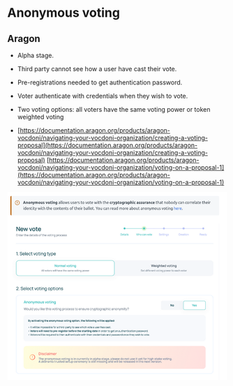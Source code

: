 
# Anonymous voting

## Aragon

- Alpha stage.  
- Third party cannot see how a user have cast their vote.  
- Pre-registrations needed to get authentication password.  
- Voter authenticate with credentials when they wish to vote.  
- Two voting options: all voters have the same voting power or token weighted voting

- [https://documentation.aragon.org/products/aragon-vocdoni/navigating-your-vocdoni-organization/creating-a-voting-proposal](https://documentation.aragon.org/products/aragon-vocdoni/navigating-your-vocdoni-organization/creating-a-voting-proposal)
[https://documentation.aragon.org/products/aragon-vocdoni/navigating-your-vocdoni-organization/voting-on-a-proposal-1](https://documentation.aragon.org/products/aragon-vocdoni/navigating-your-vocdoni-organization/voting-on-a-proposal-1)

![](pics/aragon_anon_voting.png)
